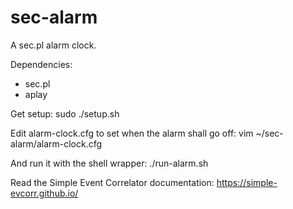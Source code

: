 sec-alarm
=========

A sec.pl alarm clock.

Dependencies:
 - sec.pl 
 - aplay 

Get setup:
sudo ./setup.sh

Edit alarm-clock.cfg to set when the alarm shall go off:
vim ~/sec-alarm/alarm-clock.cfg

And run it with the shell wrapper:
./run-alarm.sh

Read the Simple Event Correlator documentation: https://simple-evcorr.github.io/
